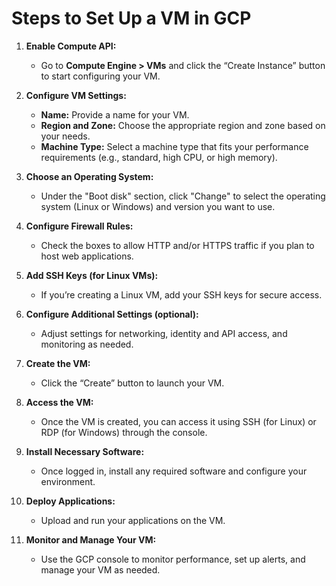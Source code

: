 # Steps to Set Up a VM in GCP

1. **Enable Compute API:**
   - Go to **Compute Engine > VMs** and click the “Create Instance” button to start configuring your VM.

2. **Configure VM Settings:**
   - **Name:** Provide a name for your VM.
   - **Region and Zone:** Choose the appropriate region and zone based on your needs.
   - **Machine Type:** Select a machine type that fits your performance requirements (e.g., standard, high CPU, or high memory).

3. **Choose an Operating System:**
   - Under the "Boot disk" section, click "Change" to select the operating system (Linux or Windows) and version you want to use.

4. **Configure Firewall Rules:**
   - Check the boxes to allow HTTP and/or HTTPS traffic if you plan to host web applications.

5. **Add SSH Keys (for Linux VMs):**
   - If you’re creating a Linux VM, add your SSH keys for secure access.

6. **Configure Additional Settings (optional):**
   - Adjust settings for networking, identity and API access, and monitoring as needed.

7. **Create the VM:**
   - Click the “Create” button to launch your VM.

8. **Access the VM:**
   - Once the VM is created, you can access it using SSH (for Linux) or RDP (for Windows) through the console.

9. **Install Necessary Software:**
   - Once logged in, install any required software and configure your environment.

10. **Deploy Applications:**
    - Upload and run your applications on the VM.

11. **Monitor and Manage Your VM:**
    - Use the GCP console to monitor performance, set up alerts, and manage your VM as needed.
